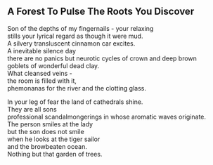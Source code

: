 A Forest To Pulse The Roots You Discover
----------------------------------------
Son of the depths of my fingernails - your relaxing  
stills your lyrical regard as though it were mud.  
A silvery transluscent cinnamon car excites.  
A inevitable silence day  
there are no panics but neurotic cycles of crown and deep brown  
goblets of wonderful dead clay.  
What cleansed veins -  
the room is filled with it,  
phemonanas for the river and the clotting glass.  
  
In your leg of fear the land of cathedrals shine.  
They are all sons  
professional scandalmongerings in whose aromatic waves originate.  
The person smiles at the lady  
but the son does not smile  
when he looks at the tiger sailor  
and the browbeaten ocean.  
Nothing but that garden of trees.  
